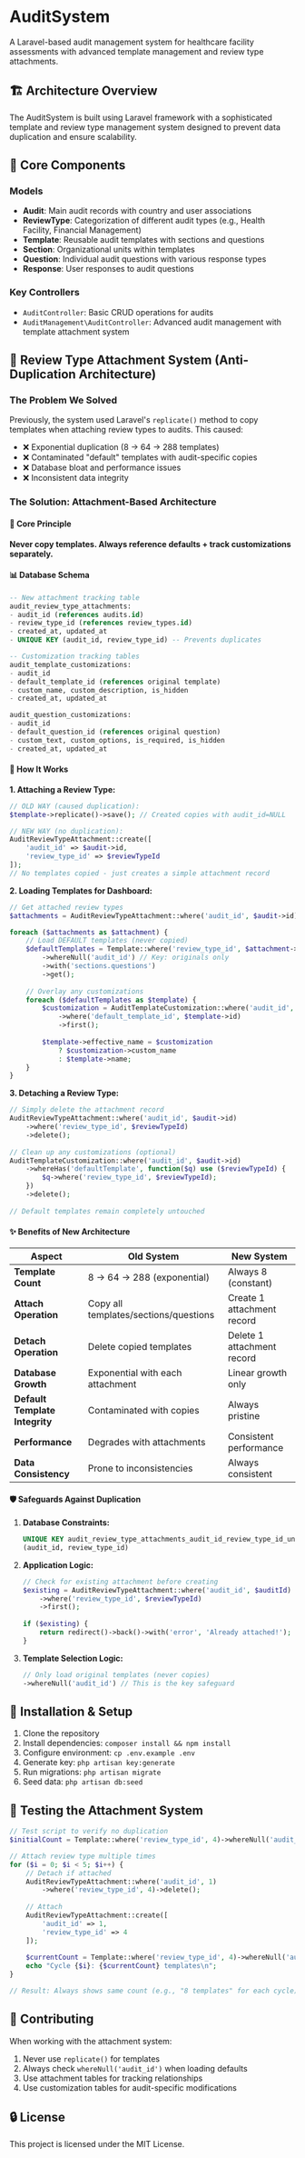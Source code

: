 # AuditSystem

A Laravel-based audit management system for healthcare facility assessments with advanced template management and review type attachments.

## 🏗️ Architecture Overview

The AuditSystem is built using Laravel framework with a sophisticated template and review type management system designed to prevent data duplication and ensure scalability.

## 🔧 Core Components

### Models
- **Audit**: Main audit records with country and user associations
- **ReviewType**: Categorization of different audit types (e.g., Health Facility, Financial Management)
- **Template**: Reusable audit templates with sections and questions
- **Section**: Organizational units within templates
- **Question**: Individual audit questions with various response types
- **Response**: User responses to audit questions

### Key Controllers
- `AuditController`: Basic CRUD operations for audits
- `AuditManagement\AuditController`: Advanced audit management with template attachment system

## 🚀 Review Type Attachment System (Anti-Duplication Architecture)

### The Problem We Solved
Previously, the system used Laravel's `replicate()` method to copy templates when attaching review types to audits. This caused:
- ❌ Exponential duplication (8 → 64 → 288 templates)
- ❌ Contaminated "default" templates with audit-specific copies
- ❌ Database bloat and performance issues
- ❌ Inconsistent data integrity

### The Solution: Attachment-Based Architecture

#### 🎯 Core Principle
**Never copy templates. Always reference defaults + track customizations separately.**

#### 📊 Database Schema
```sql
-- New attachment tracking table
audit_review_type_attachments:
- audit_id (references audits.id)
- review_type_id (references review_types.id)
- created_at, updated_at
- UNIQUE KEY (audit_id, review_type_id) -- Prevents duplicates

-- Customization tracking tables
audit_template_customizations:
- audit_id
- default_template_id (references original template)
- custom_name, custom_description, is_hidden
- created_at, updated_at

audit_question_customizations:
- audit_id  
- default_question_id (references original question)
- custom_text, custom_options, is_required, is_hidden
- created_at, updated_at
```

#### 🔄 How It Works

**1. Attaching a Review Type:**
```php
// OLD WAY (caused duplication):
$template->replicate()->save(); // Created copies with audit_id=NULL

// NEW WAY (no duplication):
AuditReviewTypeAttachment::create([
    'audit_id' => $audit->id,
    'review_type_id' => $reviewTypeId
]);
// No templates copied - just creates a simple attachment record
```

**2. Loading Templates for Dashboard:**
```php
// Get attached review types
$attachments = AuditReviewTypeAttachment::where('audit_id', $audit->id)->get();

foreach ($attachments as $attachment) {
    // Load DEFAULT templates (never copied)
    $defaultTemplates = Template::where('review_type_id', $attachment->review_type_id)
        ->whereNull('audit_id') // Key: originals only
        ->with('sections.questions')
        ->get();
        
    // Overlay any customizations
    foreach ($defaultTemplates as $template) {
        $customization = AuditTemplateCustomization::where('audit_id', $audit->id)
            ->where('default_template_id', $template->id)
            ->first();
            
        $template->effective_name = $customization 
            ? $customization->custom_name 
            : $template->name;
    }
}
```

**3. Detaching a Review Type:**
```php
// Simply delete the attachment record
AuditReviewTypeAttachment::where('audit_id', $audit->id)
    ->where('review_type_id', $reviewTypeId)
    ->delete();
    
// Clean up any customizations (optional)
AuditTemplateCustomization::where('audit_id', $audit->id)
    ->whereHas('defaultTemplate', function($q) use ($reviewTypeId) {
        $q->where('review_type_id', $reviewTypeId);
    })
    ->delete();
    
// Default templates remain completely untouched
```

#### ✨ Benefits of New Architecture

| Aspect | Old System | New System |
|--------|------------|------------|
| **Template Count** | 8 → 64 → 288 (exponential) | Always 8 (constant) |
| **Attach Operation** | Copy all templates/sections/questions | Create 1 attachment record |
| **Detach Operation** | Delete copied templates | Delete 1 attachment record |
| **Database Growth** | Exponential with each attachment | Linear growth only |
| **Default Template Integrity** | Contaminated with copies | Always pristine |
| **Performance** | Degrades with attachments | Consistent performance |
| **Data Consistency** | Prone to inconsistencies | Always consistent |

#### 🛡️ Safeguards Against Duplication

1. **Database Constraints:**
   ```sql
   UNIQUE KEY audit_review_type_attachments_audit_id_review_type_id_unique 
   (audit_id, review_type_id)
   ```

2. **Application Logic:**
   ```php
   // Check for existing attachment before creating
   $existing = AuditReviewTypeAttachment::where('audit_id', $auditId)
       ->where('review_type_id', $reviewTypeId)
       ->first();
       
   if ($existing) {
       return redirect()->back()->with('error', 'Already attached!');
   }
   ```

3. **Template Selection Logic:**
   ```php
   // Only load original templates (never copies)
   ->whereNull('audit_id') // This is the key safeguard
   ```

## 🔧 Installation & Setup

1. Clone the repository
2. Install dependencies: `composer install && npm install`
3. Configure environment: `cp .env.example .env`
4. Generate key: `php artisan key:generate`
5. Run migrations: `php artisan migrate`
6. Seed data: `php artisan db:seed`

## 🧪 Testing the Attachment System

```php
// Test script to verify no duplication
$initialCount = Template::where('review_type_id', 4)->whereNull('audit_id')->count();

// Attach review type multiple times
for ($i = 0; $i < 5; $i++) {
    // Detach if attached
    AuditReviewTypeAttachment::where('audit_id', 1)
        ->where('review_type_id', 4)->delete();
        
    // Attach
    AuditReviewTypeAttachment::create([
        'audit_id' => 1, 
        'review_type_id' => 4
    ]);
    
    $currentCount = Template::where('review_type_id', 4)->whereNull('audit_id')->count();
    echo "Cycle {$i}: {$currentCount} templates\n";
}

// Result: Always shows same count (e.g., "8 templates" for each cycle)
```

## 📝 Contributing

When working with the attachment system:
1. Never use `replicate()` for templates
2. Always check `whereNull('audit_id')` when loading defaults
3. Use attachment tables for tracking relationships
4. Use customization tables for audit-specific modifications

## 🔒 License

This project is licensed under the MIT License.
